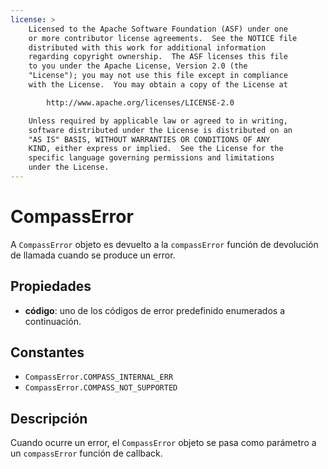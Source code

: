 ```yaml
---
license: >
    Licensed to the Apache Software Foundation (ASF) under one
    or more contributor license agreements.  See the NOTICE file
    distributed with this work for additional information
    regarding copyright ownership.  The ASF licenses this file
    to you under the Apache License, Version 2.0 (the
    "License"); you may not use this file except in compliance
    with the License.  You may obtain a copy of the License at

        http://www.apache.org/licenses/LICENSE-2.0

    Unless required by applicable law or agreed to in writing,
    software distributed under the License is distributed on an
    "AS IS" BASIS, WITHOUT WARRANTIES OR CONDITIONS OF ANY
    KIND, either express or implied.  See the License for the
    specific language governing permissions and limitations
    under the License.
---
```


# CompassError

A `CompassError` objeto es devuelto a la `compassError` función de devolución de llamada cuando se produce un error.

## Propiedades

*   **código**: uno de los códigos de error predefinido enumerados a continuación.

## Constantes

*   `CompassError.COMPASS_INTERNAL_ERR`
*   `CompassError.COMPASS_NOT_SUPPORTED`

## Descripción

Cuando ocurre un error, el `CompassError` objeto se pasa como parámetro a un `compassError` función de callback.
